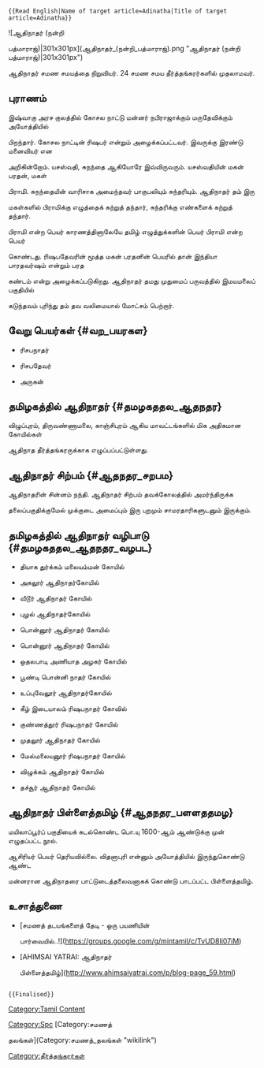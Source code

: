 ```{=mediawiki}
{{Read English|Name of target article=Adinatha|Title of target article=Adinatha}}
```
![ஆதிநாதர் (நன்றி
பத்மாராஜ்)\|301x301px](ஆதிநாதர்_(நன்றி_பத்மாராஜ்).png "ஆதிநாதர் (நன்றி பத்மாராஜ்)|301x301px")
ஆதிநாதர் சமண சமயத்தை நிறுவியர். 24 சமண சமய தீர்த்தங்கரர்களில் முதலாமவர்.

## புராணம்

இஷ்வாகு அரச குலத்தில் கோசல நாட்டு மன்னர் நபிராஜாக்கும் மருதேவிக்கும் அயோத்தியில்
பிறந்தார். கோசல நாட்டின் ரிஷபர் என்றும் அழைக்கப்பட்டவர். இவருக்கு இரண்டு மனைவியர் என
அறிகின்றோம். யசஸ்வதி, சுநந்தை ஆகியோரே இவ்விருவரும். யசஸ்வதியின் மகன் பரதன், மகள்
பிராமி. சுநந்தையின் வாரிசாக அமைந்தவர் பாகுபலியும் சுந்தரியும். ஆதிநாதர் தம் இரு
மகள்களில் பிராமிக்கு எழுத்தைக் கற்றுத் தந்தார், சுந்தரிக்கு எண்களைக் கற்றுத் தந்தார்.
பிராமி என்ற பெயர் காரணத்தினாலேயே தமிழ் எழுத்துக்களின் பெயர் பிராமி என்ற பெயர்
கொண்டது. ரிஷபதேவரின் மூத்த மகன் பரதனின் பெயரில் தான் இந்தியா பாரதவர்ஷம் என்றும் பரத
கண்டம் என்று அழைக்கப்படுகிறது. ஆதிநாதர் தமது முதுமைப் பருவத்தில் இமயமலைப் பகுதியில்
கடுந்தவம் புரிந்து தம் தவ வலிமையால் மோட்சம் பெற்றார்.

## வேறு பெயர்கள் {#வற_பயரகள}

-   ரிசபநாதர்
-   ரிசபதேவர்
-   அருகன்

## தமிழகத்தில் ஆதிநாதர் {#தமழகததல_ஆதநதர}

விழுப்புரம், திருவண்ணாமலை, காஞ்சிபுரம் ஆகிய மாவட்டங்களில் மிக அதிகமான கோயில்கள்
ஆதிநாத தீர்த்தங்கரருக்காக எழுப்பப்பட்டுள்ளது.

## ஆதிநாதர் சிற்பம் {#ஆதநதர_சறபம}

ஆதிநாதரின் சின்னம் நந்தி. ஆதிநாதர் சிற்பம் தவக்கோலத்தில் அமர்ந்திருக்க
தலைப்பகுதிக்குமேல் முக்குடை அமைப்பும் இரு புறமும் சாமரதாரிகளுடனும் இருக்கும்.

## தமிழகத்தில் ஆதிநாதர் வழிபாடு {#தமழகததல_ஆதநதர_வழபட}

-   தியாக துர்க்கம் மலையம்மன் கோயில்
-   அகலூர் ஆதிநாதர்கோயில்
-   வீடூர் ஆதிநாதர் கோயில்
-   புழல் ஆதிநாதர்கோயில்
-   பொன்னூர் ஆதிநாதர் கோயில்
-   பொன்னூர் ஆதிநாதர் கோயில்
-   ஒதலபாடி அணியாத அழகர் கோயில்
-   பூண்டி பொன்னி நாதர் கோயில்
-   உப்புவேலூர் ஆதிநாதர்கோயில்
-   கீழ் இடையாலம் ரிஷபநாதர் கோவில்
-   குண்ணத்தூர் ரிஷபநாதர் கோயில்
-   முதலூர் ஆதிநாதர் கோயில்
-   மேல்மலையனூர் ரிஷபநாதர் கோயில்
-   விழுக்கம் ஆதிநாதர் கோயில்
-   தச்சூர் ஆதிநாதர் கோயில்

## ஆதிநாதர் பிள்ளைத்தமிழ் {#ஆதநதர_பளளததமழ}

மயிலாப்பூர்ப் பகுதியைக் கடல்கொண்ட பொ.யு 1600-ஆம் ஆண்டுக்கு முன் எழுதப்பட்ட நூல்.
ஆசிரியர் பெயர் தெரியவில்லை. விதனாபுரி என்னும் அயோத்தியில் இருந்துகொண்டு ஆண்ட
மன்னரான ஆதிநாதரை பாட்டுடைத்தலைவனாகக் கொண்டு பாடப்பட்ட பிள்ளைத்தமிழ்.

## உசாத்துணை

-   [சமணத் தடயங்களைத் தேடி - ஒரு பயணியின்
    பார்வையில்..!](https://groups.google.com/g/mintamil/c/TvUD8Ii07iM)
-   [AHIMSAI YATRAI: ஆதிநாதர்
    பிள்ளைத்தமிழ்](http://www.ahimsaiyatrai.com/p/blog-page_59.html)

```{=mediawiki}
{{Finalised}}
```
[Category:Tamil Content](Category:Tamil_Content "wikilink")
[Category:Spc](Category:Spc "wikilink") [Category:சமணத்
தலங்கள்](Category:சமணத்_தலங்கள் "wikilink")
[Category:தீர்த்தங்கரர்கள்](Category:தீர்த்தங்கரர்கள் "wikilink")
